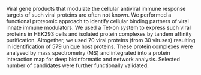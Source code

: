 Viral gene products that modulate the cellular antiviral immune response targets of such viral proteins are often not known. We performed a functional proteomic approach to identify cellular binding partners of viral innate immune modulators. We used a Tet-on system to express such viral proteins in HEK293 cells and isolated protein complexes by tandem affinity purification. Altogether, we used 70 viral proteins (from 30 viruses) resulting in identification of 579 unique host proteins. These protein
complexes were analysed by mass spectrometry (MS) and integrated into a protein interaction map for deep bioinformatic and network analysis. Selected number of candidates were further functionally validated.